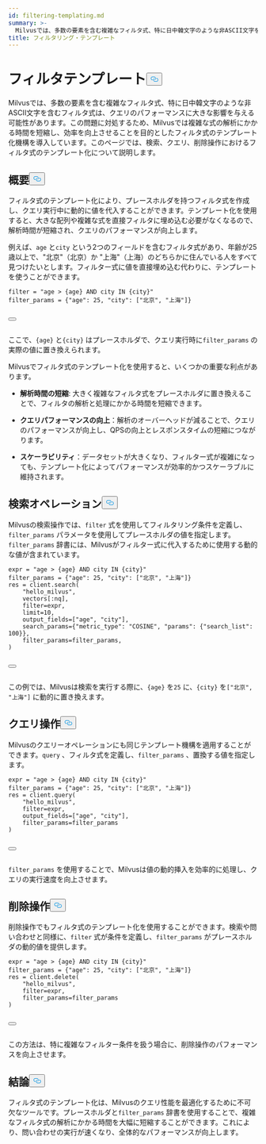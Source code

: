```yaml
---
id: filtering-templating.md
summary: >-
  Milvusでは、多数の要素を含む複雑なフィルタ式、特に日中韓文字のような非ASCII文字を含むフィルタ式は、クエリのパフォーマンスに大きな影響を与える可能性があります。この問題に対処するため、Milvusでは複雑な式の解析にかかる時間を短縮し、効率を向上させることを目的としたフィルタ式のテンプレート化機構を導入しています。このページでは、検索、クエリー、削除操作におけるフィルター式のテンプレート化について説明します。
title: フィルタリング・テンプレート
---
```

<h1 id="Filter-Templating​" class="common-anchor-header">フィルタテンプレート<button data-href="#Filter-Templating​" class="anchor-icon" translate="no">
      <svg translate="no"
        aria-hidden="true"
        focusable="false"
        height="20"
        version="1.1"
        viewBox="0 0 16 16"
        width="16"
      >
        <path
          fill="#0092E4"
          fill-rule="evenodd"
          d="M4 9h1v1H4c-1.5 0-3-1.69-3-3.5S2.55 3 4 3h4c1.45 0 3 1.69 3 3.5 0 1.41-.91 2.72-2 3.25V8.59c.58-.45 1-1.27 1-2.09C10 5.22 8.98 4 8 4H4c-.98 0-2 1.22-2 2.5S3 9 4 9zm9-3h-1v1h1c1 0 2 1.22 2 2.5S13.98 12 13 12H9c-.98 0-2-1.22-2-2.5 0-.83.42-1.64 1-2.09V6.25c-1.09.53-2 1.84-2 3.25C6 11.31 7.55 13 9 13h4c1.45 0 3-1.69 3-3.5S14.5 6 13 6z"
        ></path>
      </svg>
    </button></h1><p>Milvusでは、多数の要素を含む複雑なフィルタ式、特に日中韓文字のような非ASCII文字を含むフィルタ式は、クエリのパフォーマンスに大きな影響を与える可能性があります。この問題に対処するため、Milvusでは複雑な式の解析にかかる時間を短縮し、効率を向上させることを目的としたフィルタ式のテンプレート化機構を導入しています。このページでは、検索、クエリ、削除操作におけるフィルタ式のテンプレート化について説明します。</p>
<h2 id="Overview​" class="common-anchor-header">概要<button data-href="#Overview​" class="anchor-icon" translate="no">
      <svg translate="no"
        aria-hidden="true"
        focusable="false"
        height="20"
        version="1.1"
        viewBox="0 0 16 16"
        width="16"
      >
        <path
          fill="#0092E4"
          fill-rule="evenodd"
          d="M4 9h1v1H4c-1.5 0-3-1.69-3-3.5S2.55 3 4 3h4c1.45 0 3 1.69 3 3.5 0 1.41-.91 2.72-2 3.25V8.59c.58-.45 1-1.27 1-2.09C10 5.22 8.98 4 8 4H4c-.98 0-2 1.22-2 2.5S3 9 4 9zm9-3h-1v1h1c1 0 2 1.22 2 2.5S13.98 12 13 12H9c-.98 0-2-1.22-2-2.5 0-.83.42-1.64 1-2.09V6.25c-1.09.53-2 1.84-2 3.25C6 11.31 7.55 13 9 13h4c1.45 0 3-1.69 3-3.5S14.5 6 13 6z"
        ></path>
      </svg>
    </button></h2><p>フィルタ式のテンプレート化により、プレースホルダを持つフィルタ式を作成し、クエリ実行中に動的に値を代入することができます。テンプレート化を使用すると、大きな配列や複雑な式を直接フィルタに埋め込む必要がなくなるので、解析時間が短縮され、クエリのパフォーマンスが向上します。</p>
<p>例えば、<code translate="no">age</code> と<code translate="no">city</code> という2つのフィールドを含むフィルタ式があり、年齢が25歳以上で、"北京"（北京）か "上海"（上海）のどちらかに住んでいる人をすべて見つけたいとします。フィルター式に値を直接埋め込む代わりに、テンプレートを使うことができます。</p>
<pre><code translate="no" class="language-python"><span class="hljs-built_in">filter</span> = <span class="hljs-string">&quot;age &gt; {age} AND city IN {city}&quot;</span>​
filter_params = {<span class="hljs-string">&quot;age&quot;</span>: <span class="hljs-number">25</span>, <span class="hljs-string">&quot;city&quot;</span>: [<span class="hljs-string">&quot;北京&quot;</span>, <span class="hljs-string">&quot;上海&quot;</span>]}​

<button class="copy-code-btn"></button></code></pre>
<p>ここで、<code translate="no">{age}</code> と<code translate="no">{city}</code> はプレースホルダで、クエリ実行時に<code translate="no">filter_params</code> の実際の値に置き換えられます。</p>
<p>Milvusでフィルタ式のテンプレート化を使用すると、いくつかの重要な利点があります。</p>
<ul>
<li><p><strong>解析時間の短縮</strong>: 大きく複雑なフィルタ式をプレースホルダに置き換えることで、フィルタの解析と処理にかかる時間を短縮できます。</p></li>
<li><p><strong> <strong>クエリパフォーマンスの</strong>向上</strong>：解析のオーバーヘッドが減ることで、クエリのパフォーマンスが向上し、QPSの向上とレスポンスタイムの短縮につながります。</p></li>
<li><p><strong>スケーラビリティ</strong>：データセットが大きくなり、フィルター式が複雑になっても、テンプレート化によってパフォーマンスが効率的かつスケーラブルに維持されます。</p></li>
</ul>
<h2 id="Search-Operations​" class="common-anchor-header">検索オペレーション<button data-href="#Search-Operations​" class="anchor-icon" translate="no">
      <svg translate="no"
        aria-hidden="true"
        focusable="false"
        height="20"
        version="1.1"
        viewBox="0 0 16 16"
        width="16"
      >
        <path
          fill="#0092E4"
          fill-rule="evenodd"
          d="M4 9h1v1H4c-1.5 0-3-1.69-3-3.5S2.55 3 4 3h4c1.45 0 3 1.69 3 3.5 0 1.41-.91 2.72-2 3.25V8.59c.58-.45 1-1.27 1-2.09C10 5.22 8.98 4 8 4H4c-.98 0-2 1.22-2 2.5S3 9 4 9zm9-3h-1v1h1c1 0 2 1.22 2 2.5S13.98 12 13 12H9c-.98 0-2-1.22-2-2.5 0-.83.42-1.64 1-2.09V6.25c-1.09.53-2 1.84-2 3.25C6 11.31 7.55 13 9 13h4c1.45 0 3-1.69 3-3.5S14.5 6 13 6z"
        ></path>
      </svg>
    </button></h2><p>Milvusの検索操作では、<code translate="no">filter</code> 式を使用してフィルタリング条件を定義し、<code translate="no">filter_params</code> パラメータを使用してプレースホルダの値を指定します。<code translate="no">filter_params</code> 辞書には、Milvusがフィルター式に代入するために使用する動的な値が含まれています。</p>
<pre><code translate="no" class="language-python"><span class="hljs-built_in">expr</span> = <span class="hljs-string">&quot;age &gt; {age} AND city IN {city}&quot;</span>​
filter_params = {<span class="hljs-string">&quot;age&quot;</span>: 25, <span class="hljs-string">&quot;city&quot;</span>: [<span class="hljs-string">&quot;北京&quot;</span>, <span class="hljs-string">&quot;上海&quot;</span>]}​
res = client.search(​
    <span class="hljs-string">&quot;hello_milvus&quot;</span>,​
    vectors[:nq],​
    filter=<span class="hljs-built_in">expr</span>,​
    <span class="hljs-built_in">limit</span>=10,​
    output_fields=[<span class="hljs-string">&quot;age&quot;</span>, <span class="hljs-string">&quot;city&quot;</span>],​
    search_params={<span class="hljs-string">&quot;metric_type&quot;</span>: <span class="hljs-string">&quot;COSINE&quot;</span>, <span class="hljs-string">&quot;params&quot;</span>: {<span class="hljs-string">&quot;search_list&quot;</span>: 100}},​
    filter_params=filter_params,​
)​

<button class="copy-code-btn"></button></code></pre>
<p>この例では、Milvusは検索を実行する際に、<code translate="no">{age}</code> を<code translate="no">25</code> に、<code translate="no">{city}</code> を<code translate="no">[&quot;北京&quot;, &quot;上海&quot;]</code> に動的に置き換えます。</p>
<h2 id="Query-Operations​" class="common-anchor-header">クエリ操作<button data-href="#Query-Operations​" class="anchor-icon" translate="no">
      <svg translate="no"
        aria-hidden="true"
        focusable="false"
        height="20"
        version="1.1"
        viewBox="0 0 16 16"
        width="16"
      >
        <path
          fill="#0092E4"
          fill-rule="evenodd"
          d="M4 9h1v1H4c-1.5 0-3-1.69-3-3.5S2.55 3 4 3h4c1.45 0 3 1.69 3 3.5 0 1.41-.91 2.72-2 3.25V8.59c.58-.45 1-1.27 1-2.09C10 5.22 8.98 4 8 4H4c-.98 0-2 1.22-2 2.5S3 9 4 9zm9-3h-1v1h1c1 0 2 1.22 2 2.5S13.98 12 13 12H9c-.98 0-2-1.22-2-2.5 0-.83.42-1.64 1-2.09V6.25c-1.09.53-2 1.84-2 3.25C6 11.31 7.55 13 9 13h4c1.45 0 3-1.69 3-3.5S14.5 6 13 6z"
        ></path>
      </svg>
    </button></h2><p>Milvusのクエリーオペレーションにも同じテンプレート機構を適用することができます。<code translate="no">query</code> 、フィルタ式を定義し、<code translate="no">filter_params</code> 、置換する値を指定します。</p>
<pre><code translate="no" class="language-python"><span class="hljs-built_in">expr</span> = <span class="hljs-string">&quot;age &gt; {age} AND city IN {city}&quot;</span>​
filter_params = {<span class="hljs-string">&quot;age&quot;</span>: 25, <span class="hljs-string">&quot;city&quot;</span>: [<span class="hljs-string">&quot;北京&quot;</span>, <span class="hljs-string">&quot;上海&quot;</span>]}​
res = client.query(​
    <span class="hljs-string">&quot;hello_milvus&quot;</span>,​
    filter=<span class="hljs-built_in">expr</span>,​
    output_fields=[<span class="hljs-string">&quot;age&quot;</span>, <span class="hljs-string">&quot;city&quot;</span>],​
    filter_params=filter_params​
)​

<button class="copy-code-btn"></button></code></pre>
<p><code translate="no">filter_params</code> を使用することで、Milvusは値の動的挿入を効率的に処理し、クエリの実行速度を向上させます。</p>
<h2 id="Delete-Operations​" class="common-anchor-header">削除操作<button data-href="#Delete-Operations​" class="anchor-icon" translate="no">
      <svg translate="no"
        aria-hidden="true"
        focusable="false"
        height="20"
        version="1.1"
        viewBox="0 0 16 16"
        width="16"
      >
        <path
          fill="#0092E4"
          fill-rule="evenodd"
          d="M4 9h1v1H4c-1.5 0-3-1.69-3-3.5S2.55 3 4 3h4c1.45 0 3 1.69 3 3.5 0 1.41-.91 2.72-2 3.25V8.59c.58-.45 1-1.27 1-2.09C10 5.22 8.98 4 8 4H4c-.98 0-2 1.22-2 2.5S3 9 4 9zm9-3h-1v1h1c1 0 2 1.22 2 2.5S13.98 12 13 12H9c-.98 0-2-1.22-2-2.5 0-.83.42-1.64 1-2.09V6.25c-1.09.53-2 1.84-2 3.25C6 11.31 7.55 13 9 13h4c1.45 0 3-1.69 3-3.5S14.5 6 13 6z"
        ></path>
      </svg>
    </button></h2><p>削除操作でもフィルタ式のテンプレート化を使用することができます。検索や問い合わせと同様に、<code translate="no">filter</code> 式が条件を定義し、<code translate="no">filter_params</code> がプレースホルダの動的値を提供します。</p>
<pre><code translate="no" class="language-python"><span class="hljs-built_in">expr</span> = <span class="hljs-string">&quot;age &gt; {age} AND city IN {city}&quot;</span>​
filter_params = {<span class="hljs-string">&quot;age&quot;</span>: 25, <span class="hljs-string">&quot;city&quot;</span>: [<span class="hljs-string">&quot;北京&quot;</span>, <span class="hljs-string">&quot;上海&quot;</span>]}​
res = client.delete(​
    <span class="hljs-string">&quot;hello_milvus&quot;</span>,​
    filter=<span class="hljs-built_in">expr</span>,​
    filter_params=filter_params​
)​

<button class="copy-code-btn"></button></code></pre>
<p>この方法は、特に複雑なフィルター条件を扱う場合に、削除操作のパフォーマンスを向上させます。</p>
<h2 id="Conclusion​" class="common-anchor-header">結論<button data-href="#Conclusion​" class="anchor-icon" translate="no">
      <svg translate="no"
        aria-hidden="true"
        focusable="false"
        height="20"
        version="1.1"
        viewBox="0 0 16 16"
        width="16"
      >
        <path
          fill="#0092E4"
          fill-rule="evenodd"
          d="M4 9h1v1H4c-1.5 0-3-1.69-3-3.5S2.55 3 4 3h4c1.45 0 3 1.69 3 3.5 0 1.41-.91 2.72-2 3.25V8.59c.58-.45 1-1.27 1-2.09C10 5.22 8.98 4 8 4H4c-.98 0-2 1.22-2 2.5S3 9 4 9zm9-3h-1v1h1c1 0 2 1.22 2 2.5S13.98 12 13 12H9c-.98 0-2-1.22-2-2.5 0-.83.42-1.64 1-2.09V6.25c-1.09.53-2 1.84-2 3.25C6 11.31 7.55 13 9 13h4c1.45 0 3-1.69 3-3.5S14.5 6 13 6z"
        ></path>
      </svg>
    </button></h2><p>フィルタ式のテンプレート化は、Milvusのクエリ性能を最適化するために不可欠なツールです。プレースホルダと<code translate="no">filter_params</code> 辞書を使用することで、複雑なフィルタ式の解析にかかる時間を大幅に短縮することができます。これにより、問い合わせの実行が速くなり、全体的なパフォーマンスが向上します。</p>
